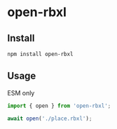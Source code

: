# open-rbxl

## Install

```bash
npm install open-rbxl
```

## Usage

ESM only

```js
import { open } from 'open-rbxl';

await open('./place.rbxl');
```

